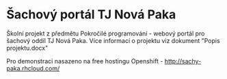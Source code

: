 # Šachový portál TJ Nová Paka

Školní projekt z předmětu Pokročilé programování - webový portál pro šachový oddíl TJ Nová Paka. Více informací o projektu viz dokument "Popis projektu.docx"

Pro demonstraci nasazeno na free hostingu Openshift - http://sachy-paka.rhcloud.com/
